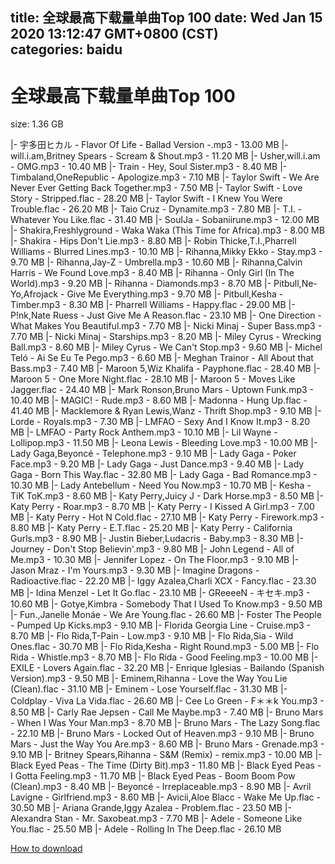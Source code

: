 
title: 全球最高下载量单曲Top 100
date: Wed Jan 15 2020 13:12:47 GMT+0800 (CST)    
categories: baidu
---

# 全球最高下载量单曲Top 100
size: 1.36 GB
 
 
|- 宇多田ヒカル - Flavor Of Life - Ballad Version -.mp3 - 13.00 MB
|- will.i.am,Britney Spears - Scream & Shout.mp3 - 11.20 MB
|- Usher,will.i.am - OMG.mp3 - 10.40 MB
|- Train - Hey, Soul Sister.mp3 - 8.40 MB
|- Timbaland,OneRepublic - Apologize.mp3 - 7.10 MB
|- Taylor Swift - We Are Never Ever Getting Back Together.mp3 - 7.50 MB
|- Taylor Swift - Love Story - Stripped.flac - 28.20 MB
|- Taylor Swift - I Knew You Were Trouble.flac - 26.20 MB
|- Taio Cruz - Dynamite.mp3 - 7.80 MB
|- T.I. - Whatever You Like.flac - 31.40 MB
|- SoulJa - Sobaniirune.mp3 - 12.00 MB
|- Shakira,Freshlyground - Waka Waka (This Time for Africa).mp3 - 8.00 MB
|- Shakira - Hips Don't Lie.mp3 - 8.80 MB
|- Robin Thicke,T.I.,Pharrell Williams - Blurred Lines.mp3 - 10.10 MB
|- Rihanna,Mikky Ekko - Stay.mp3 - 9.70 MB
|- Rihanna,Jay-Z - Umbrella.mp3 - 10.60 MB
|- Rihanna,Calvin Harris - We Found Love.mp3 - 8.40 MB
|- Rihanna - Only Girl (In The World).mp3 - 9.20 MB
|- Rihanna - Diamonds.mp3 - 8.70 MB
|- Pitbull,Ne-Yo,Afrojack - Give Me Everything.mp3 - 9.70 MB
|- Pitbull,Kesha - Timber.mp3 - 8.30 MB
|- Pharrell Williams - Happy.flac - 29.00 MB
|- P!nk,Nate Ruess - Just Give Me A Reason.flac - 23.10 MB
|- One Direction - What Makes You Beautiful.mp3 - 7.70 MB
|- Nicki Minaj - Super Bass.mp3 - 7.70 MB
|- Nicki Minaj - Starships.mp3 - 8.20 MB
|- Miley Cyrus - Wrecking Ball.mp3 - 8.60 MB
|- Miley Cyrus - We Can't Stop.mp3 - 9.60 MB
|- Michel Teló - Ai Se Eu Te Pego.mp3 - 6.60 MB
|- Meghan Trainor - All About that Bass.mp3 - 7.40 MB
|- Maroon 5,Wiz Khalifa - Payphone.flac - 28.40 MB
|- Maroon 5 - One More Night.flac - 28.10 MB
|- Maroon 5 - Moves Like Jagger.flac - 24.40 MB
|- Mark Ronson,Bruno Mars - Uptown Funk.mp3 - 10.40 MB
|- MAGIC! - Rude.mp3 - 8.60 MB
|- Madonna - Hung Up.flac - 41.40 MB
|- Macklemore & Ryan Lewis,Wanz - Thrift Shop.mp3 - 9.10 MB
|- Lorde - Royals.mp3 - 7.30 MB
|- LMFAO - Sexy And I Know It.mp3 - 8.20 MB
|- LMFAO - Party Rock Anthem.mp3 - 10.10 MB
|- Lil Wayne - Lollipop.mp3 - 11.50 MB
|- Leona Lewis - Bleeding Love.mp3 - 10.00 MB
|- Lady Gaga,Beyoncé - Telephone.mp3 - 9.10 MB
|- Lady Gaga - Poker Face.mp3 - 9.20 MB
|- Lady Gaga - Just Dance.mp3 - 9.40 MB
|- Lady Gaga - Born This Way.flac - 32.80 MB
|- Lady Gaga - Bad Romance.mp3 - 10.30 MB
|- Lady Antebellum - Need You Now.mp3 - 10.70 MB
|- Kesha - TiK ToK.mp3 - 8.60 MB
|- Katy Perry,Juicy J - Dark Horse.mp3 - 8.50 MB
|- Katy Perry - Roar.mp3 - 8.70 MB
|- Katy Perry - I Kissed A Girl.mp3 - 7.00 MB
|- Katy Perry - Hot N Cold.flac - 27.10 MB
|- Katy Perry - Firework.mp3 - 8.80 MB
|- Katy Perry - E.T.flac - 25.20 MB
|- Katy Perry - California Gurls.mp3 - 8.90 MB
|- Justin Bieber,Ludacris - Baby.mp3 - 8.30 MB
|- Journey - Don't Stop Believin'.mp3 - 9.80 MB
|- John Legend - All of Me.mp3 - 10.30 MB
|- Jennifer Lopez - On The Floor.mp3 - 9.10 MB
|- Jason Mraz - I'm Yours.mp3 - 9.30 MB
|- Imagine Dragons - Radioactive.flac - 22.20 MB
|- Iggy Azalea,Charli XCX - Fancy.flac - 23.30 MB
|- Idina Menzel - Let It Go.flac - 23.10 MB
|- GReeeeN - キセキ.mp3 - 10.60 MB
|- Gotye,Kimbra - Somebody That I Used To Know.mp3 - 9.50 MB
|- Fun.,Janelle Monáe - We Are Young.flac - 26.60 MB
|- Foster The People - Pumped Up Kicks.mp3 - 9.10 MB
|- Florida Georgia Line - Cruise.mp3 - 8.70 MB
|- Flo Rida,T-Pain - Low.mp3 - 9.10 MB
|- Flo Rida,Sia - Wild Ones.flac - 30.70 MB
|- Flo Rida,Kesha - Right Round.mp3 - 5.00 MB
|- Flo Rida - Whistle.mp3 - 8.70 MB
|- Flo Rida - Good Feeling.mp3 - 10.00 MB
|- EXILE - Lovers Again.flac - 32.20 MB
|- Enrique Iglesias - Bailando (Spanish Version).mp3 - 9.50 MB
|- Eminem,Rihanna - Love the Way You Lie (Clean).flac - 31.10 MB
|- Eminem - Lose Yourself.flac - 31.30 MB
|- Coldplay - Viva La Vida.flac - 26.60 MB
|- Cee Lo Green - F＊＊k You.mp3 - 8.50 MB
|- Carly Rae Jepsen - Call Me Maybe.mp3 - 7.40 MB
|- Bruno Mars - When I Was Your Man.mp3 - 8.70 MB
|- Bruno Mars - The Lazy Song.flac - 22.10 MB
|- Bruno Mars - Locked Out of Heaven.mp3 - 9.10 MB
|- Bruno Mars - Just the Way You Are.mp3 - 8.60 MB
|- Bruno Mars - Grenade.mp3 - 9.10 MB
|- Britney Spears,Rihanna - S&M (Remix) - remix.mp3 - 10.00 MB
|- Black Eyed Peas - The Time (Dirty Bit).mp3 - 11.80 MB
|- Black Eyed Peas - I Gotta Feeling.mp3 - 11.70 MB
|- Black Eyed Peas - Boom Boom Pow (Clean).mp3 - 8.40 MB
|- Beyoncé - Irreplaceable.mp3 - 8.90 MB
|- Avril Lavigne - Girlfriend.mp3 - 8.60 MB
|- Avicii,Aloe Blacc - Wake Me Up.flac - 30.50 MB
|- Ariana Grande,Iggy Azalea - Problem.flac - 23.50 MB
|- Alexandra Stan - Mr. Saxobeat.mp3 - 7.70 MB
|- Adele - Someone Like You.flac - 25.50 MB
|- Adele - Rolling In The Deep.flac - 26.10 MB

[How to download](https://bpcam.bemobtrk.com/go/2ceec3aa-1ca2-46d6-b9ff-aaa5c184517c?jno=125)